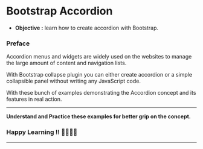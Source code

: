 # Bootstrap Accordion
- **Objective :** learn how to create accordion with Bootstrap.

### Preface
Accordion menus and widgets are widely used on the websites to manage the large amount of content and navigation lists.

With Bootstrap collapse plugin you can either create accordion or a simple collapsible panel without writing any JavaScript code.

With these bunch of examples demonstrating the Accordion concept and its features in real action.

---
**Understand and Practice these examples for better grip on the concept.**

### Happy Learning !! 👍🏻✌🏻

---
